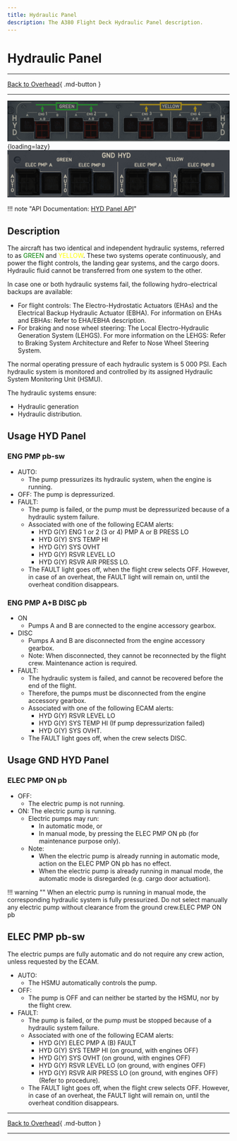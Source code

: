 ```yaml
---
title: Hydraulic Panel
description: The A380 Flight Deck Hydraulic Panel description.
---
```


# Hydraulic Panel

---

[Back to Overhead](../overviews/ovhd.md){ .md-button }

---

![Hydraulic Panel](../../../assets/a380x-briefing/flight-deck/ovhd/hyd-panel.png "Hydraulic Panel"){loading=lazy}
![img.png](../../../assets/a380x-briefing/flight-deck/ovhd/hyd-ground-panel.png)

!!! note "API Documentation: [HYD Panel API](../../../../../aircraft/a380x/a380x-api/a380x-flight-deck-api.md#hydraulics-panel)"

## Description

The aircraft has two identical and independent hydraulic systems, referred to as <span style="color: green">GREEN</span> 
and <span style="color: yellow">YELLOW</span>. These two systems operate continuously, and power the flight controls, the 
landing gear systems, and the cargo doors. Hydraulic fluid cannot be transferred from one system to the other.

In case one or both hydraulic systems fail, the following hydro-electrical backups are available:

- For flight controls: The Electro-Hydrostatic Actuators (EHAs) and the Electrical Backup Hydraulic
  Actuator (EBHA). For information on EHAs and EBHAs: Refer to EHA/EBHA description.
- For braking and nose wheel steering: The Local Electro-Hydraulic Generation System (LEHGS).
  For more information on the LEHGS: Refer to Braking System Architecture and Refer to Nose
  Wheel Steering System.

The normal operating pressure of each hydraulic system is 5 000 PSI.
Each hydraulic system is monitored and controlled by its assigned Hydraulic System Monitoring Unit (HSMU).

The hydraulic systems ensure:

- Hydraulic generation
- Hydraulic distribution.

## Usage HYD Panel

### ENG PMP pb-sw

- AUTO:
    - The pump pressurizes its hydraulic system, when the engine is running.
- OFF:
  The pump is depressurized.
- FAULT:
    - The pump is failed, or the pump must be depressurized because of a hydraulic system failure.
    - Associated with one of the following ECAM alerts:
        - HYD G(Y) ENG 1 or 2 (3 or 4) PMP A or B PRESS LO
        - HYD G(Y) SYS TEMP HI
        - HYD G(Y) SYS OVHT
        - HYD G(Y) RSVR LEVEL LO
        - HYD G(Y) RSVR AIR PRESS LO.
    - The FAULT light goes off, when the flight crew selects OFF. However, in case of an overheat, the FAULT light 
      will remain on, until the overheat condition disappears.

### ENG PMP A+B DISC pb

- ON
    - Pumps A and B are connected to the engine accessory gearbox.
- DISC
    - Pumps A and B are disconnected from the engine accessory gearbox.
    - Note: When disconnected, they cannot be reconnected by the flight crew. Maintenance action is required. 
- FAULT:
    - The hydraulic system is failed, and cannot be recovered before the end of the flight. 
    - Therefore, the pumps must be disconnected from the engine accessory gearbox.
    - Associated with one of the following ECAM alerts:
        - HYD G(Y) RSVR LEVEL LO
        - HYD G(Y) SYS TEMP HI (If pump depressurization failed)
        - HYD G(Y) SYS OVHT.
    - The FAULT light goes off, when the crew selects DISC.

## Usage GND HYD Panel

### ELEC PMP ON pb
- OFF:
    - The electric pump is not running.
- ON:
  The electric pump is running.
    - Electric pumps may run:
        - In automatic mode, or
        - In manual mode, by pressing the ELEC PMP ON pb (for maintenance purpose only).
    - Note:
        - When the electric pump is already running in automatic mode, action on the ELEC PMP ON pb has no effect.
        - When the electric pump is already running in manual mode, the automatic mode is disregarded (e.g. cargo door 
          actuation).

!!! warning ""
    When an electric pump is running in manual mode, the corresponding hydraulic system is fully pressurized.
    Do not select manually any electric pump without clearance from the ground crew.ELEC PMP ON pb


## ELEC PMP pb-sw
The electric pumps are fully automatic and do not require any crew action, unless requested by the ECAM.

- AUTO:
    - The HSMU automatically controls the pump.
- OFF:
    - The pump is OFF and can neither be started by the HSMU, nor by the flight crew.
- FAULT:
    - The pump is failed, or the pump must be stopped because of a hydraulic system failure.
    - Associated with one of the following ECAM alerts:
        - HYD G(Y) ELEC PMP A (B) FAULT
        - HYD G(Y) SYS TEMP HI (on ground, with engines OFF)
        - HYD G(Y) SYS OVHT (on ground, with engines OFF)
        - HYD G(Y) RSVR LEVEL LO (on ground, with engines OFF)
        - HYD G(Y) RSVR AIR PRESS LO (on ground, with engines OFF) (Refer to procedure).
    - The FAULT light goes off, when the flight crew selects OFF. However, in case of an overheat, the FAULT light will
      remain on, until the overheat condition disappears.


---

[Back to Overhead](../overviews/ovhd.md){ .md-button }

---

